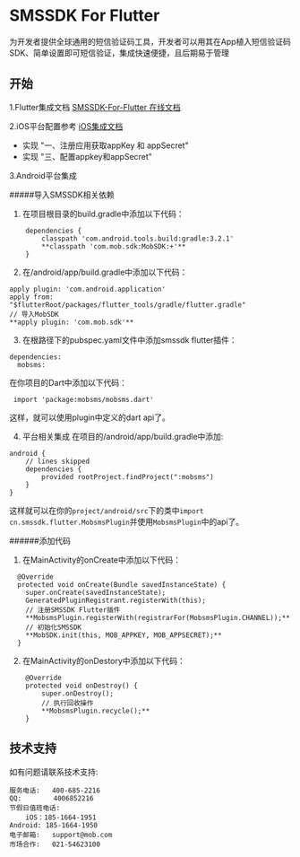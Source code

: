 # SMSSDK For Flutter

为开发者提供全球通用的短信验证码工具，开发者可以用其在App植入短信验证码SDK、简单设置即可短信验证，集成快速便捷，且后期易于管理

## 开始

1.Flutter集成文档 [SMSSDK-For-Flutter 在线文档](https://pub.dartlang.org/packages/mobsms#-installing-tab-)

2.iOS平台配置参考 [iOS集成文档](http://wiki.mob.com/快速集成-11/)

- 实现 "一、注册应用获取appKey 和 appSecret"
- 实现 "三、配置appkey和appSecret"

3.Android平台集成

#####导入SMSSDK相关依赖
1. 在项目根目录的build.gradle中添加以下代码：

```
    dependencies {
        classpath 'com.android.tools.build:gradle:3.2.1'
        **classpath 'com.mob.sdk:MobSDK:+'**
    }
```

2. 在/android/app/build.gradle中添加以下代码：

```
apply plugin: 'com.android.application'
apply from: "$flutterRoot/packages/flutter_tools/gradle/flutter.gradle"
// 导入MobSDK
**apply plugin: 'com.mob.sdk'**
```

3. 在根路径下的pubspec.yaml文件中添加smssdk flutter插件：

```
dependencies:
  mobsms:
```

在你项目的Dart中添加以下代码：

```
 import 'package:mobsms/mobsms.dart'
```

这样，就可以使用plugin中定义的dart api了。

4. 平台相关集成
在项目的/android/app/build.gradle中添加:

```
android {
    // lines skipped
    dependencies {
        provided rootProject.findProject(":mobsms")
    }
}
```

这样就可以在你的`project/android/src`下的类中`import cn.smssdk.flutter.MobsmsPlugin`并使用`MobsmsPlugin`中的api了。


######添加代码
1. 在MainActivity的onCreate中添加以下代码：

```
  @Override
  protected void onCreate(Bundle savedInstanceState) {
    super.onCreate(savedInstanceState);
    GeneratedPluginRegistrant.registerWith(this);
    // 注册SMSSDK Flutter插件
    **MobsmsPlugin.registerWith(registrarFor(MobsmsPlugin.CHANNEL));**
    // 初始化SMSSDK
    **MobSDK.init(this, MOB_APPKEY, MOB_APPSECRET);**
  }
```

2. 在MainActivity的onDestory中添加以下代码：

```
	@Override
	protected void onDestroy() {
		super.onDestroy();
		// 执行回收操作
		**MobsmsPlugin.recycle();**
	}
```

## 技术支持
如有问题请联系技术支持:
```
服务电话:   400-685-2216     
QQ:        4006852216
节假日值班电话:
    iOS：185-1664-1951
Android: 185-1664-1950
电子邮箱:   support@mob.com
市场合作:   021-54623100
```
